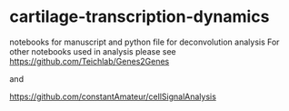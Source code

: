 # cartilage-transcription-dynamics
notebooks for manuscript and python file for deconvolution analysis
For other notebooks used in analysis please see https://github.com/Teichlab/Genes2Genes

and

https://github.com/constantAmateur/cellSignalAnalysis
